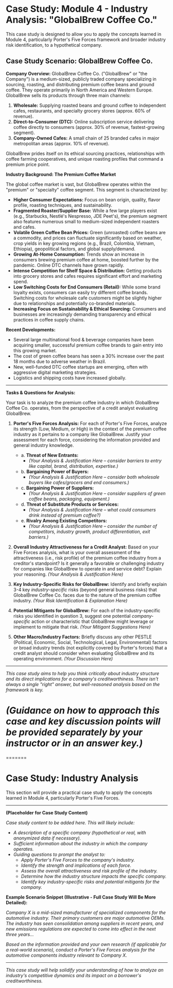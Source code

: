 # Case Study: Module 4 - Industry Analysis: "GlobalBrew Coffee Co."

This case study is designed to allow you to apply the concepts learned in Module 4, particularly Porter's Five Forces framework and broader industry risk identification, to a hypothetical company.

## Case Study Scenario: GlobalBrew Coffee Co.

**Company Overview:**
GlobalBrew Coffee Co. ("GlobalBrew" or "the Company") is a medium-sized, publicly traded company specializing in sourcing, roasting, and distributing premium coffee beans and ground coffee. They operate primarily in North America and Western Europe. GlobalBrew sells its products through three main channels:
1.  **Wholesale:** Supplying roasted beans and ground coffee to independent cafes, restaurants, and specialty grocery stores (approx. 60% of revenue).
2.  **Direct-to-Consumer (DTC):** Online subscription service delivering coffee directly to consumers (approx. 30% of revenue, fastest-growing segment).
3.  **Company-Owned Cafes:** A small chain of 25 branded cafes in major metropolitan areas (approx. 10% of revenue).

GlobalBrew prides itself on its ethical sourcing practices, relationships with coffee farming cooperatives, and unique roasting profiles that command a premium price point.

**Industry Background: The Premium Coffee Market**

The global coffee market is vast, but GlobalBrew operates within the "premium" or "specialty" coffee segment. This segment is characterized by:
*   **Higher Consumer Expectations:** Focus on bean origin, quality, flavor profile, roasting techniques, and sustainability.
*   **Fragmented Roaster/Supplier Base:** While a few large players exist (e.g., Starbucks, Nestlé's Nespresso, JDE Peet's), the premium segment also features numerous small to medium-sized independent roasters and cafes.
*   **Volatile Green Coffee Bean Prices:** Green (unroasted) coffee beans are a commodity, and prices can fluctuate significantly based on weather, crop yields in key growing regions (e.g., Brazil, Colombia, Vietnam, Ethiopia), geopolitical factors, and global supply/demand.
*   **Growing At-Home Consumption:** Trends show an increase in consumers brewing premium coffee at home, boosted further by the pandemic. Online DTC channels have grown rapidly.
*   **Intense Competition for Shelf Space & Distribution:** Getting products into grocery stores and cafes requires significant effort and marketing spend.
*   **Low Switching Costs for End Consumers (Retail):** While some brand loyalty exists, consumers can easily try different coffee brands. Switching costs for wholesale cafe customers might be slightly higher due to relationships and potentially co-branded materials.
*   **Increasing Focus on Sustainability & Ethical Sourcing:** Consumers and businesses are increasingly demanding transparency and ethical practices in coffee supply chains.

**Recent Developments:**
*   Several large multinational food & beverage companies have been acquiring smaller, successful premium coffee brands to gain entry into this growing market.
*   The cost of green coffee beans has seen a 30% increase over the past 18 months due to adverse weather in Brazil.
*   New, well-funded DTC coffee startups are emerging, often with aggressive digital marketing strategies.
*   Logistics and shipping costs have increased globally.

---

**Tasks & Questions for Analysis:**

Your task is to analyze the premium coffee industry in which GlobalBrew Coffee Co. operates, from the perspective of a credit analyst evaluating GlobalBrew.

1.  **Porter's Five Forces Analysis:**
    For each of Porter's Five Forces, analyze its strength (Low, Medium, or High) in the context of the premium coffee industry as it pertains to a company like GlobalBrew. Justify your assessment for each force, considering the information provided and general industry knowledge.

    *   a.  **Threat of New Entrants:**
        *   *(Your Analysis & Justification Here – consider barriers to entry like capital, brand, distribution, expertise.)*
    *   b.  **Bargaining Power of Buyers:**
        *   *(Your Analysis & Justification Here – consider both wholesale buyers like cafes/grocers and end consumers.)*
    *   c.  **Bargaining Power of Suppliers:**
        *   *(Your Analysis & Justification Here – consider suppliers of green coffee beans, packaging, equipment.)*
    *   d.  **Threat of Substitute Products or Services:**
        *   *(Your Analysis & Justification Here – what could consumers drink instead of premium coffee?)*
    *   e.  **Rivalry Among Existing Competitors:**
        *   *(Your Analysis & Justification Here – consider the number of competitors, industry growth, product differentiation, exit barriers.)*

2.  **Overall Industry Attractiveness for a Credit Analyst:**
    Based on your Five Forces analysis, what is your overall assessment of the attractiveness (i.e., risk profile) of the premium coffee industry from a creditor's standpoint? Is it generally a favorable or challenging industry for companies like GlobalBrew to operate in and service debt? Explain your reasoning.
    *(Your Analysis & Justification Here)*

3.  **Key Industry-Specific Risks for GlobalBrew:**
    Identify and briefly explain 3-4 key *industry-specific* risks (beyond general business risks) that GlobalBrew Coffee Co. faces due to the nature of the premium coffee industry.
    *(Your Risk Identification & Explanation Here)*

4.  **Potential Mitigants for GlobalBrew:**
    For each of the industry-specific risks you identified in question 3, suggest one potential *company-specific* action or characteristic that GlobalBrew might leverage or implement to mitigate that risk.
    *(Your Mitigant Suggestions Here)*

5.  **Other Macro/Industry Factors:**
    Briefly discuss any other PESTLE (Political, Economic, Social, Technological, Legal, Environmental) factors or broad industry trends (not explicitly covered by Porter's forces) that a credit analyst should consider when evaluating GlobalBrew and its operating environment.
    *(Your Discussion Here)*

---

*This case study aims to help you think critically about industry structure and its direct implications for a company's creditworthiness. There isn't always a single "right" answer, but well-reasoned analysis based on the framework is key.*

*(Guidance on how to approach this case and key discussion points will be provided separately by your instructor or in an answer key.)*
=======
=======
# Case Study: Industry Analysis

This section will provide a practical case study to apply the concepts learned in Module 4, particularly Porter's Five Forces.

---

**(Placeholder for Case Study Content)**

*Case study content to be added here. This will likely include:*
*   *A description of a specific company (hypothetical or real, with anonymized data if necessary).*
*   *Sufficient information about the industry in which the company operates.*
*   *Guiding questions to prompt the analyst to:*
    *   *Apply Porter's Five Forces to the company's industry.*
    *   *Identify the strength and implications of each force.*
    *   *Assess the overall attractiveness and risk profile of the industry.*
    *   *Determine how the industry structure impacts the specific company.*
    *   *Identify key industry-specific risks and potential mitigants for the company.*

**Example Scenario Snippet (Illustrative - Full Case Study Will Be More Detailed):**

*Company X is a mid-sized manufacturer of specialized components for the automotive industry. Their primary customers are major automotive OEMs. The industry has seen consolidation among suppliers in recent years, and new emissions regulations are expected to come into effect in the next three years...*

*Based on the information provided and your own research (if applicable for a real-world scenario), conduct a Porter's Five Forces analysis for the automotive components industry relevant to Company X.*

---

*This case study will help solidify your understanding of how to analyze an industry's competitive dynamics and its impact on a borrower's creditworthiness.*
